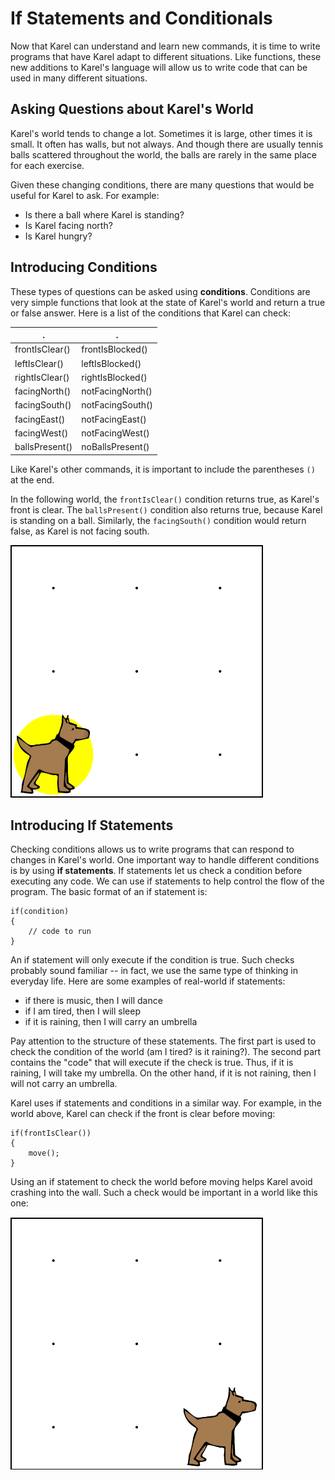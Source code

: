 # If Statements and Conditionals

Now that Karel can understand and learn new commands, it is time to write programs that have Karel adapt to different situations. Like functions, these new additions to Karel's language will allow us to write code that can be used in many different situations.

## Asking Questions about Karel's World

Karel's world tends to change a lot. Sometimes it is large, other times it is small. It often has walls, but not always. And though there are usually tennis balls scattered throughout the world, the balls are rarely in the same place for each exercise.

Given these changing conditions, there are many questions that would be useful for Karel to ask. For example:
 - Is there a ball where Karel is standing?
 - Is Karel facing north?
 - Is Karel hungry?


## Introducing Conditions

These types of questions can be asked using **conditions**. Conditions are very simple functions that look at the state of Karel's world and return a true or false answer. Here is a list of the conditions that Karel can check:

|    .|  .  |
| -------------- | ---------------- |
| frontIsClear() | frontIsBlocked() |
| leftIsClear()  | leftIsBlocked()  | 
| rightIsClear() | rightIsBlocked() | 
| facingNorth()  | notFacingNorth() |
| facingSouth()  | notFacingSouth() |
| facingEast()   | notFacingEast()  |
| facingWest()   | notFacingWest()  |
| ballsPresent() | noBallsPresent() |

Like Karel's other commands, it is important to include the parentheses `()` at the end.

In the following world, the `frontIsClear()` condition returns true, as Karel's front is clear. The `ballsPresent()` condition also returns true, because Karel is standing on a ball. Similarly, the `facingSouth()` condition would return false, as Karel is not facing south.

![Karel Conditions](../static/karel/karel-is-ball.png)


## Introducing If Statements

Checking conditions allows us to write programs that can respond to changes in Karel's world. One important way to handle different conditions is by using **if statements**. If statements let us check a condition before executing any code. 
We can use if statements to help control the flow of the program. The basic format of an if statement is:

    if(condition)
    {
        // code to run
    }

An if statement will only execute if the condition is true. Such checks probably sound familiar -- in fact, we use the same type of thinking in everyday life. Here are some examples of real-world if statements:

- if there is music, then I will dance
- if I am tired, then I will sleep
- if it is raining, then I will carry an umbrella

Pay attention to the structure of these statements. The first part is used to check the condition of the world (am I tired? is it raining?). The second part contains the "code" that will execute if the check is true. Thus, if it is raining, I will take my umbrella. On the other hand, if it is not raining, then I will not carry an umbrella.

Karel uses if statements and conditions in a similar way. For example, in the world above, Karel can check if the front is clear before moving:

    if(frontIsClear())
    {
        move();
    }
    
Using an if statement to check the world before moving helps Karel avoid crashing into the wall. Such a check would be important in a world like this one:

![Karel's front is blocked](../static/karel/karel-no-move.png)


